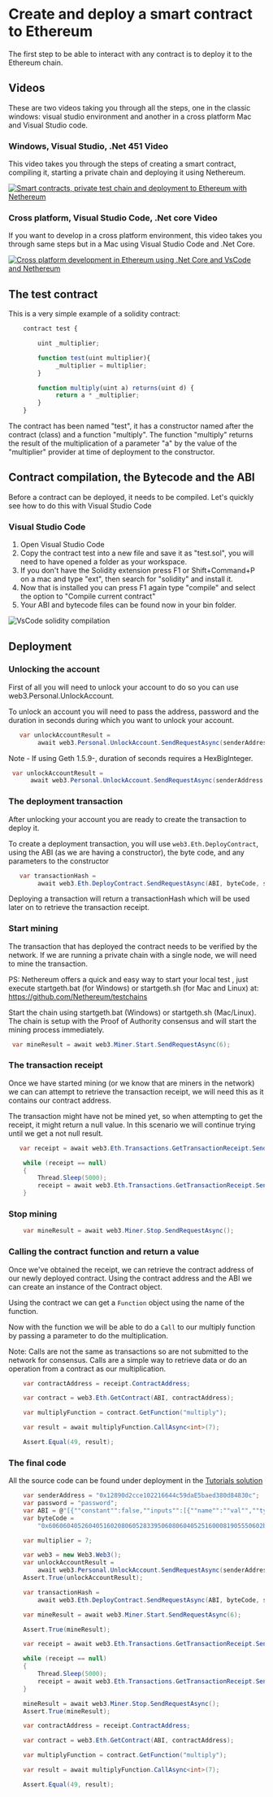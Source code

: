 
# Create and deploy a smart contract to Ethereum

The first step to be able to interact with any contract is to deploy it to the Ethereum chain.

## Videos

These are two videos taking you through all the steps, one in the classic windows: visual studio environment and another in a cross platform Mac and Visual Studio code.

### Windows, Visual Studio, .Net 451 Video
This video takes you through the steps of creating a smart contract, compiling it, starting a private chain and deploying it using Nethereum.

[![Smart contracts, private test chain and deployment to Ethereum with Nethereum](http://img.youtube.com/vi/4t5Z3eX59k4/0.jpg)](http://www.youtube.com/watch?v=4t5Z3eX59k4 "Smart contracts, private test chain and deployment to Ethereum with Nethereum")

### Cross platform, Visual Studio Code, .Net core Video

If you want to develop in a cross platform environment, this video takes you through same steps but in a Mac using Visual Studio Code and .Net Core.

[![Cross platform development in Ethereum using .Net Core and VsCode and Nethereum](http://img.youtube.com/vi/M1qKcJyQcMY/0.jpg)](http://www.youtube.com/watch?v=M1qKcJyQcMY "Cross platform development in Ethereum using .Net Core and VsCode and Nethereum")

## The test contract

This is a very simple example of a solidity contract:

```javascript
    contract test {

        uint _multiplier;

        function test(uint multiplier){
             _multiplier = multiplier;
        }

        function multiply(uint a) returns(uint d) {
             return a * _multiplier;
        }
    }
```

The contract has been named "test", it has a constructor named after the contract (class) and a function "multiply".
The function "multiply" returns the result of the multiplication of a parameter "a" by the value of the "multiplier" provider at time of deployment to the constructor.

## Contract compilation, the Bytecode and the ABI
Before a contract can be deployed, it needs to be compiled. Let's quickly see how to do this with Visual Studio Code

### Visual Studio Code

1. Open Visual Studio Code
2. Copy the contract test into a new file and save it as "test.sol", you will need to have opened a folder as your workspace.
3. If you don't have the Solidity extension press F1 or Shift+Command+P on a mac and type "ext", then search for "solidity" and install it.
4. Now that is installed you can press F1 again type "compile" and select the option to "Compile current contract"
5. Your ABI and bytecode files can be found now in your bin folder.

![VsCode solidity compilation](https://raw.githubusercontent.com/Nethereum/Nethereum/master/docs/screenshots/vscode.png)

## Deployment

### Unlocking the account
First of all you will need to unlock your account to do so you can use web3.Personal.UnlockAccount.

To unlock an account you will need to pass the address, password and the duration in seconds during which you want to unlock your account.

```csharp
   var unlockAccountResult =
        await web3.Personal.UnlockAccount.SendRequestAsync(senderAddress, password, 120);
  ```
 Note - If using Geth 1.5.9-, duration of seconds requires a HexBigInteger.
  ```csharp
   var unlockAccountResult =
        await web3.Personal.UnlockAccount.SendRequestAsync(senderAddress, password, new HexBigInteger(120));
  ```

### The deployment transaction

After unlocking your account you are ready to create the transaction to deploy it.

To create a deployment transaction, you will use `web3.Eth.DeployContract`, using the ABI (as we are having a constructor), the byte code, and any parameters to the constructor

```csharp
   var transactionHash =
        await web3.Eth.DeployContract.SendRequestAsync(ABI, byteCode, senderAddress, multiplier);
```

Deploying a transaction will return a transactionHash which will be used later on to retrieve the transaction receipt.

### Start mining

The transaction that has deployed the contract needs to be verified by the network. If we are running a private chain with a single node, we will need to mine the transaction.


PS: Nethereum offers a quick and easy way to start your local test , just execute  startgeth.bat (for Windows) or startgeth.sh (for Mac and Linux) at: https://github.com/Nethereum/testchains


Start the chain using startgeth.bat (Windows) or startgeth.sh (Mac/Linux). The chain is setup with the Proof of Authority consensus and will start the mining process immediately.

```csharp
 var mineResult = await web3.Miner.Start.SendRequestAsync(6);
```

### The transaction receipt

Once we have started mining (or we know that are miners in the network) we can can attempt to retrieve the transaction receipt, we will need this as it contains our contract address.

The transaction might have not be mined yet, so when attempting to get the receipt, it might return a null value. In this scenario we will continue trying until we get a not null result.

```csharp
   var receipt = await web3.Eth.Transactions.GetTransactionReceipt.SendRequestAsync(transactionHash);

    while (receipt == null)
    {
        Thread.Sleep(5000);
        receipt = await web3.Eth.Transactions.GetTransactionReceipt.SendRequestAsync(transactionHash);
    }
```

### Stop mining

```csharp
    var mineResult = await web3.Miner.Stop.SendRequestAsync();
```

### Calling the contract function and return a value

Once we've obtained the receipt, we can retrieve the contract address of our newly deployed contract. Using the contract address and the ABI we can create an instance of the Contract object.

Using the contract we can get a `Function` object using the name of the function.

Now with the function we will be able to do a `Call` to our multiply function by passing a parameter to do the multiplication.

Note: Calls are not the same as transactions so are not submitted to the network for consensus. Calls are a simple way to retrieve data or do an operation from a contract as our multiplication.

```csharp
    var contractAddress = receipt.ContractAddress;

    var contract = web3.Eth.GetContract(ABI, contractAddress);

    var multiplyFunction = contract.GetFunction("multiply");

    var result = await multiplyFunction.CallAsync<int>(7);

    Assert.Equal(49, result);
```

### The final code

All the source code can be found under deployment in the [Tutorials solution](https://github.com/Nethereum/Nethereum/tree/master/src/Nethereum.Tutorials)

```csharp
    var senderAddress = "0x12890d2cce102216644c59daE5baed380d84830c";
    var password = "password";
    var ABI = @"[{""constant"":false,""inputs"":[{""name"":""val"",""type"":""int256""}],""name"":""multiply"",""outputs"":[{""name"":""d"",""type"":""int256""}],""type"":""function""},{""inputs"":[{""name"":""multiplier"",""type"":""int256""}],""type"":""constructor""}]";
    var byteCode =
        "0x60606040526040516020806052833950608060405251600081905550602b8060276000396000f3606060405260e060020a60003504631df4f1448114601a575b005b600054600435026060908152602090f3";

    var multiplier = 7;

    var web3 = new Web3.Web3();
    var unlockAccountResult =
        await web3.Personal.UnlockAccount.SendRequestAsync(senderAddress, password, 120);
    Assert.True(unlockAccountResult);

    var transactionHash =
        await web3.Eth.DeployContract.SendRequestAsync(ABI, byteCode, senderAddress, multiplier);

    var mineResult = await web3.Miner.Start.SendRequestAsync(6);

    Assert.True(mineResult);

    var receipt = await web3.Eth.Transactions.GetTransactionReceipt.SendRequestAsync(transactionHash);

    while (receipt == null)
    {
        Thread.Sleep(5000);
        receipt = await web3.Eth.Transactions.GetTransactionReceipt.SendRequestAsync(transactionHash);
    }

    mineResult = await web3.Miner.Stop.SendRequestAsync();
    Assert.True(mineResult);

    var contractAddress = receipt.ContractAddress;

    var contract = web3.Eth.GetContract(ABI, contractAddress);

    var multiplyFunction = contract.GetFunction("multiply");

    var result = await multiplyFunction.CallAsync<int>(7);

    Assert.Equal(49, result);

```
